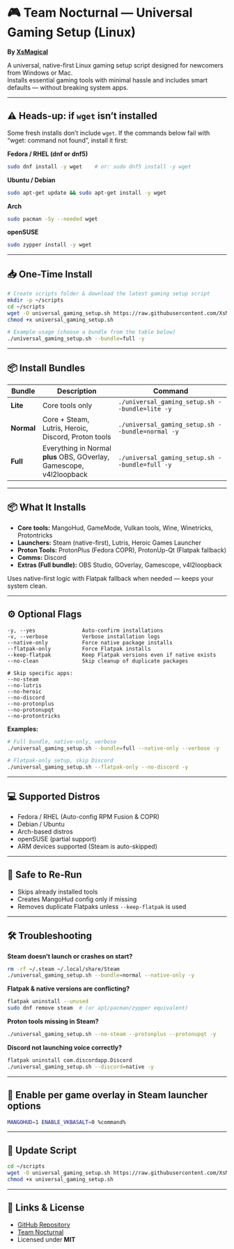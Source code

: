 # 🎮 Team Nocturnal — Universal Gaming Setup (Linux)
**By [XsMagical](https://github.com/XsMagical)**  

A universal, native-first Linux gaming setup script designed for newcomers from Windows or Mac.  
Installs essential gaming tools with minimal hassle and includes smart defaults — without breaking system apps.  

---

## ⚠️ Heads-up: if `wget` isn’t installed

Some fresh installs don’t include `wget`. If the commands below fail with “wget: command not found”, install it first:

**Fedora / RHEL (dnf or dnf5)**
```bash
sudo dnf install -y wget    # or: sudo dnf5 install -y wget
```

**Ubuntu / Debian**
```bash
sudo apt-get update && sudo apt-get install -y wget
```

**Arch**
```bash
sudo pacman -Sy --needed wget
```

**openSUSE**
```bash
sudo zypper install -y wget
```

---

## 📥 One-Time Install

```bash
# Create scripts folder & download the latest gaming setup script
mkdir -p ~/scripts
cd ~/scripts
wget -O universal_gaming_setup.sh https://raw.githubusercontent.com/XsMagical/Linux-Tools/main/scripts/gaming/universal_gaming_setup.sh
chmod +x universal_gaming_setup.sh
```

```bash
# Example usage (choose a bundle from the table below)
./universal_gaming_setup.sh --bundle=full -y
```

---

## 📦 Install Bundles

| Bundle | Description | Command |
|--------|-------------|---------|
| **Lite** | Core tools only | `./universal_gaming_setup.sh --bundle=lite -y` |
| **Normal** | Core + Steam, Lutris, Heroic, Discord, Proton tools | `./universal_gaming_setup.sh --bundle=normal -y` |
| **Full** | Everything in Normal **plus** OBS, GOverlay, Gamescope, v4l2loopback | `./universal_gaming_setup.sh --bundle=full -y` |

---

## 📦 What It Installs

- **Core tools:** MangoHud, GameMode, Vulkan tools, Wine, Winetricks, Protontricks  
- **Launchers:** Steam (native-first), Lutris, Heroic Games Launcher  
- **Proton Tools:** ProtonPlus (Fedora COPR), ProtonUp-Qt (Flatpak fallback)  
- **Comms:** Discord  
- **Extras (Full bundle):** OBS Studio, GOverlay, Gamescope, v4l2loopback  

Uses native-first logic with Flatpak fallback when needed — keeps your system clean.  

---

## ⚙ Optional Flags

```text
-y, --yes               Auto-confirm installations
-v, --verbose           Verbose installation logs
--native-only           Force native package installs
--flatpak-only          Force Flatpak installs
--keep-flatpak          Keep Flatpak versions even if native exists
--no-clean              Skip cleanup of duplicate packages

# Skip specific apps:
--no-steam
--no-lutris
--no-heroic
--no-discord
--no-protonplus
--no-protonupqt
--no-protontricks
```

**Examples:**
```bash
# Full bundle, native-only, verbose
./universal_gaming_setup.sh --bundle=full --native-only --verbose -y
```

```bash
# Flatpak-only setup, skip Discord
./universal_gaming_setup.sh --flatpak-only --no-discord -y
```

---

## 💻 Supported Distros

- Fedora / RHEL (Auto-config RPM Fusion & COPR)
- Debian / Ubuntu
- Arch-based distros
- openSUSE (partial support)
- ARM devices supported (Steam is auto-skipped)

---

## 🔄 Safe to Re-Run

- Skips already installed tools  
- Creates MangoHud config only if missing  
- Removes duplicate Flatpaks unless `--keep-flatpak` is used  

---

## 🛠 Troubleshooting

**Steam doesn’t launch or crashes on start?**
```bash
rm -rf ~/.steam ~/.local/share/Steam
./universal_gaming_setup.sh --bundle=normal --native-only -y
```

**Flatpak & native versions are conflicting?**
```bash
flatpak uninstall --unused
sudo dnf remove steam  # (or apt/pacman/zypper equivalent)
```

**Proton tools missing in Steam?**
```bash
./universal_gaming_setup.sh --no-steam --protonplus --protonupqt -y
```

**Discord not launching voice correctly?**
```bash
flatpak uninstall com.discordapp.Discord
./universal_gaming_setup.sh --discord=native -y
```

---

## 🔄 Enable per game overlay in Steam launcher options

```bash
MANGOHUD=1 ENABLE_VKBASALT=0 %command%
```

---

## 🔄 Update Script

```bash
cd ~/scripts
wget -O universal_gaming_setup.sh https://raw.githubusercontent.com/XsMagical/Linux-Tools/main/scripts/gaming/universal_gaming_setup.sh
chmod +x universal_gaming_setup.sh
```

---

## 🔗 Links & License

- [GitHub Repository](https://github.com/XsMagical/Linux-Tools)  
- [Team Nocturnal](https://team-nocturnal.com)  
- Licensed under **MIT**
